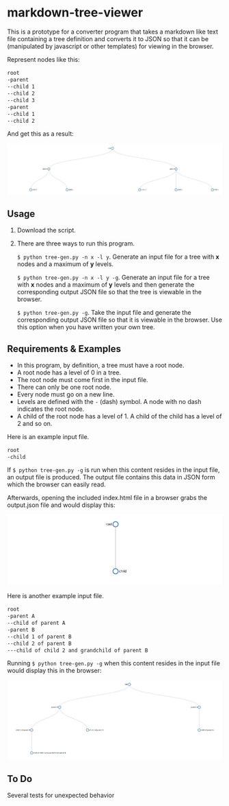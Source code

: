 # markdown-tree-viewer

This is a prototype for a converter program that takes a markdown like text file containing a tree definition and converts it to JSON so that it can be (manipulated by javascript or other templates) for viewing in the browser.

Represent nodes like this:

```
root
-parent
--child 1
--child 2
--child 3
-parent
--child 1
--child 2

```
And get this as a result:

<img alt="A tree with a root node and one child" src="screenshots/screenshot0.png">


## Usage

1. Download the script.
2. There are three ways to run this program.

     `$ python tree-gen.py -n x -l y`.
     Generate an input file for a tree with **x** nodes and a maximum of **y** levels.
     
     `$ python tree-gen.py -n x -l y -g`.
     Generate an input file for a tree with **x** nodes and a maximum of **y** levels and then generate the corresponding output JSON file so that the tree is viewable in the browser.
     
     `$ python tree-gen.py -g`.
     Take the input file and generate the corresponding output JSON file so that it is viewable in the browser. Use this option when you have written your own tree.
     

## Requirements & Examples

* In this program, by definition, a tree must have a root node. 
* A root node has a level of 0 in a tree. 
* The root node must come first in the input file.
* There can only be one root node.
* Every node must go on a new line.
* Levels are defined with the `-` (dash) symbol. A node with no dash indicates the root node.
* A child of the root node has a level of 1. A child of the child has a level of 2 and so on.

Here is an example input file.

```
root
-child

```

If `$ python tree-gen.py -g` is run when this content resides in the input file, an output file is produced. The output file contains this data in JSON form which the browser can easily read.

Afterwards, opening the included index.html file in a browser grabs the output.json file and would display this:

<img alt="A tree with a root node and one child" src="screenshots/screenshot1.png">


Here is another example input file.

```
root
-parent A
--child of parent A
-parent B
--child 1 of parent B
--child 2 of parent B
---child of child 2 and grandchild of parent B

```

Running `$ python tree-gen.py -g` when this content resides in the input file would display this in the browser:

<img alt="A tree with multiple nodes" src="screenshots/screenshot2.png">


## To Do

Several tests for unexpected behavior

